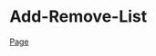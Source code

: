# Add-Remove-List
<a href="https://yasin-yilmazz.github.io/Add-Remove-List/" target = "_blank" >Page</a>
